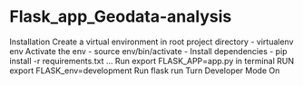 # Flask_app_Geodata-analysis

Installation
Create a virtual environment in root project directory - virtualenv env
Activate the env - source env/bin/activate -
Install dependencies - pip install -r requirements.txt ...
Run export FLASK_APP=app.py in terminal
RUN export FLASK_env=development
Run flask run
Turn Developer Mode On
